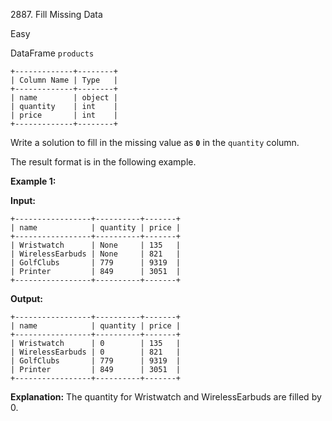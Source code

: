 2887\. Fill Missing Data

Easy

DataFrame `products` 

    +-------------+--------+ 
    | Column Name | Type   | 
    +-------------+--------+ 
    | name        | object | 
    | quantity    | int    | 
    | price       | int    | 
    +-------------+--------+

Write a solution to fill in the missing value as <code>**0**</code> in the `quantity` column.

The result format is in the following example.

**Example 1:** 

**Input:**
    
    +-----------------+----------+-------+ 
    | name            | quantity | price | 
    +-----------------+----------+-------+ 
    | Wristwatch      | None     | 135   | 
    | WirelessEarbuds | None     | 821   | 
    | GolfClubs       | 779      | 9319  | 
    | Printer         | 849      | 3051  | 
    +-----------------+----------+-------+

**Output:** 

    +-----------------+----------+-------+ 
    | name            | quantity | price | 
    +-----------------+----------+-------+ 
    | Wristwatch      | 0        | 135   | 
    | WirelessEarbuds | 0        | 821   | 
    | GolfClubs       | 779      | 9319  | 
    | Printer         | 849      | 3051  | 
    +-----------------+----------+-------+

**Explanation:** The quantity for Wristwatch and WirelessEarbuds are filled by 0.